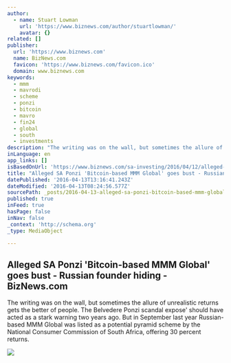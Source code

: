 ```yaml
---
author:
  - name: Stuart Lowman
    url: 'https://www.biznews.com/author/stuartlowman/'
    avatar: {}
related: []
publisher:
  url: 'https://www.biznews.com'
  name: BizNews.com
  favicon: 'https://www.biznews.com/favicon.ico'
  domain: www.biznews.com
keywords:
  - mmm
  - mavrodi
  - scheme
  - ponzi
  - bitcoin
  - mavro
  - fin24
  - global
  - south
  - investments
description: "The writing was on the wall, but sometimes the allure of unrealistic returns gets the better of people. The Belvedere Ponzi scandal expose' should have acted as a stark warning two years ago. But in September last year Russian-based MMM Global was listed as a potential pyramid scheme by the National Consumer Commission of South Africa, offering 30 percent returns."
inLanguage: en
app_links: []
isBasedOnUrl: 'https://www.biznews.com/sa-investing/2016/04/12/alleged-sa-ponzi-bitcoin-based-mmm-global-goes-bust-russian-founder-hiding/'
title: "Alleged SA Ponzi 'Bitcoin-based MMM Global' goes bust - Russian founder hiding - BizNews.com"
datePublished: '2016-04-13T13:16:41.243Z'
dateModified: '2016-04-13T08:24:56.577Z'
sourcePath: _posts/2016-04-13-alleged-sa-ponzi-bitcoin-based-mmm-global-goes-bust-russ.md
published: true
inFeed: true
hasPage: false
inNav: false
_context: 'http://schema.org'
_type: MediaObject

---
```

<article style=""><h1>Alleged SA Ponzi 'Bitcoin-based MMM Global' goes bust - Russian founder hiding - BizNews.com</h1><p>The writing was on the wall, but sometimes the allure of unrealistic returns gets the better of people. The Belvedere Ponzi scandal expose' should have acted as a stark warning two years ago. But in September last year Russian-based MMM Global was listed as a potential pyramid scheme by the National Consumer Commission of South Africa, offering 30 percent returns.</p><img src="https://www.biznews.com/wp-content/uploads/2016/04/MMM_webpage.jpg" /></article>